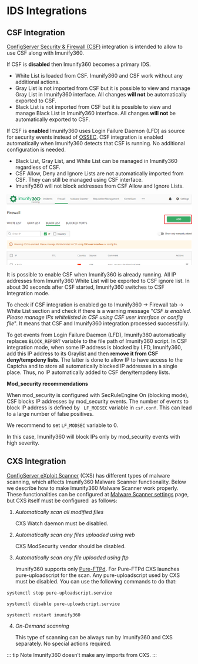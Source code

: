 # IDS Integrations

## CSF Integration


<span class="notranslate">[ConfigServer Security & Firewall (CSF)](https://www.configserver.com/cp/csf.html)</span> integration is intended to allow to use <span class="notranslate">CSF</span> along with Imunify360.

If <span class="notranslate">CSF</span> is **disabled** then Imunify360 becomes a primary <span class="notranslate">IDS</span>.
* <span class="notranslate">White List</span> is loaded from <span class="notranslate">CSF</span>. Imunify360 and <span class="notranslate">CSF</span> work without any additional actions.
* <span class="notranslate">Gray List</span> is not imported from <span class="notranslate">CSF</span> but it is possible to view and manage <span class="notranslate">Gray List</span> in Imunify360 interface. All changes **will not** be automatically exported to <span class="notranslate">CSF</span>.
* <span class="notranslate">Black List</span> is not imported from <span class="notranslate">CSF</span> but it is possible to view and manage <span class="notranslate">Black List</span> in Imunify360 interface. All changes **will not** be automatically exported to <span class="notranslate">CSF</span>.

If <span class="notranslate">CSF</span> is **enabled** Imunify360 uses <span class="notranslate">Login Failure Daemon (LFD)</span> as source for security events instead of <span class="notranslate">[OSSEC](https://www.ossec.net)</span>. <span class="notranslate">CSF</span> integration is enabled automatically when Imunify360 detects that <span class="notranslate">CSF</span> is running. No additional configuration is needed.

* <span class="notranslate">Black List, Gray List</span>, and <span class="notranslate">White List</span> can be managed in Imunify360 regardless of <span class="notranslate">CSF</span>.
* <span class="notranslate">CSF Allow, Deny</span> and <span class="notranslate">Ignore Lists</span> are not automatically imported from <span class="notranslate">CSF</span>. They can still be managed using <span class="notranslate">CSF</span> interface.
* Imunify360 will not block addresses from <span class="notranslate">CSF Allow</span> and <span class="notranslate">Ignore Lists</span>.

![](/images/firewallblacklistwarning_zoom70.png)


It is possible to enable <span class="notranslate">CSF</span> when Imunify360 is already running. All IP addresses from <span class="notranslate">Imunify360 White List</span> will be exported to <span class="notranslate">CSF ignore list</span>. In about 30 seconds after <span class="notranslate">CSF</span> started, Imunify360 switches to <span class="notranslate">CSF Integration</span> mode.

To check if <span class="notranslate">CSF</span> integration is enabled go to <span class="notranslate">Imunify360 → Firewall tab → White List</span> section and check if there is a warning message <span class="notranslate">"_CSF is enabled. Please manage IPs whitelisted in CSF using CSF user interface or config file_"</span>. It means that <span class="notranslate">CSF</span> and Imunify360 integration processed successfully.

To get events from <span class="notranslate">Login Failure Daemon (LFD)</span>, Imunify360 automatically replaces <span class="notranslate">`BLOCK_REPORT`</span> variable to the file path of Imunify360 script.
In <span class="notranslate">CSF</span> integration mode, when some IP address is blocked by <span class="notranslate">LFD, Imunify360,</span> add this IP address to its <span class="notranslate">Graylist</span> and then **remove it from <span class="notranslate">CSF deny/tempdeny lists</span>**. The latter is done to allow IP to have access to the Captcha and to store all automatically blocked IP addresses in a single place. Thus, no IP automatically added to <span class="notranslate">CSF deny/tempdeny lists</span>.

**<span class="notranslate">Mod_security</span> recommendations**

When <span class="notranslate">mod_security</span> is configured with <span class="notranslate">SecRuleEngine On</span> (blocking mode), <span class="notranslate">CSF</span> blocks IP addresses by <span class="notranslate">mod_security</span> events. The number of events to block IP address is defined by <span class="notranslate">` LF_MODSEC`</span> variable in <span class="notranslate">`csf.conf`</span>. This can lead to a large number of false positives.

We recommend to set <span class="notranslate">`LF_MODSEC`</span> variable to 0.

In this case, Imunify360 will block IPs only by <span class="notranslate">mod_security</span> events with high severity.



## CXS Integration


<span class="notranslate">[ConfigServer eXploit Scanner](https://configserver.com/cp/cxs.html) (CXS)</span> has different types of malware scanning, which affects <span class="notranslate">Imunify360 Malware Scanner</span> functionality. Below we describe how to make <span class="notranslate">Imunify360 Malware Scanner</span> work properly. These functionalities can be configured at <span class="notranslate">[Malware Scanner settings](/dashboard/#settings)</span> page, but <span class="notranslate">CXS</span> itself must be configured  as follows:

1. <span class="notranslate">_Automatically scan all modified files_</span>

   <span class="notranslate">CXS Watch</span> daemon must be disabled.

2. <span class="notranslate">_Automatically scan any files uploaded using web_</span>

   <span class="notranslate">CXS ModSecurity</span> vendor should be disabled.

3. <span class="notranslate">_Automatically scan any file uploaded using ftp_</span>

   Imunify360 supports only <span class="notranslate">[Pure-FTPd](https://www.pureftpd.org)</span>. For <span class="notranslate">Pure-FTPd CXS</span> launches pure-uploadscript for the scan. Any pure-uploadscript used by <span class="notranslate">CXS</span> must be disabled. You can use the following commands to do that:
   
  <div class="notranslate">

  ```
  systemctl stop pure-uploadscript.service
  ```
  </div>

  <div class="notranslate">

  ```
  systemctl disable pure-uploadscript.service
  ```
  </div>

  <div class="notranslate">
   
  ```
  systemctl restart imunify360
  ```
  </div>

4. <span class="notranslate">_On-Demand scanning_</span>

   This type of scanning can be always run by Imunify360 and <span class="notranslate">CXS</span> separately. No special actions required.

::: tip Note
Imunify360 doesn’t make any imports from <span class="notranslate">CXS</span>.
:::

